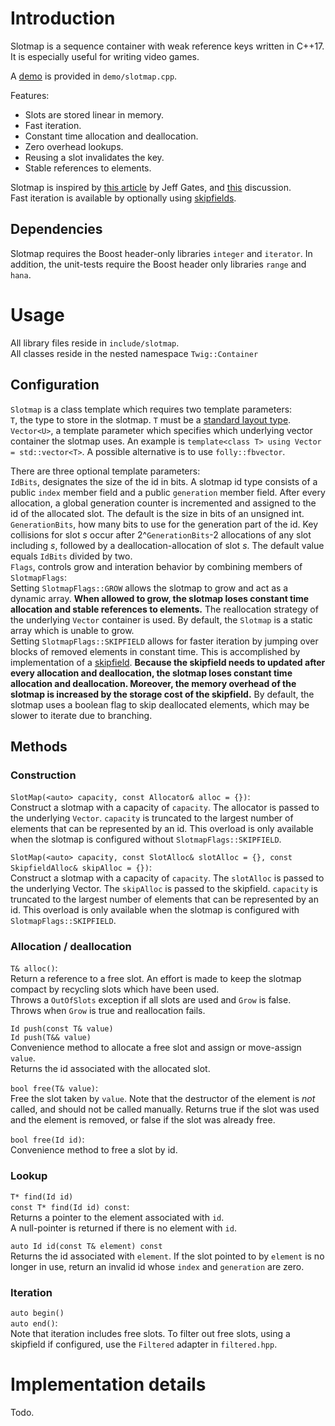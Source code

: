 # Introduction

Slotmap is a sequence container with weak reference keys written in C++17. It is especially useful for writing video games.

A [demo](demo/slotmap.cpp) is provided in `demo/slotmap.cpp`.

Features:
+ Slots are stored linear in memory.
+ Fast iteration.
+ Constant time allocation and deallocation.
+ Zero overhead lookups.
+ Reusing a slot invalidates the key.
+ Stable references to elements.

Slotmap is inspired by [this article](http://greysphere.tumblr.com/post/31601463396/data-arrays) by Jeff Gates, and [this](https://gamedev.stackexchange.com/questions/33888/what-is-the-most-efficient-container-to-store-dynamic-game-objects-in) discussion.  
Fast iteration is available by optionally using [skipfields](https://link.springer.com/epdf/10.1007/s40869-017-0038-3?author_access_token=cyehqAFuAEnx5rF1-5V3sve4RwlQNchNByi7wbcMAY5wgvdWX7FmurWl4trUGoDtyDH43_RnVt3Y6cI8090dRW3kI3LvrU9wCVzxVe_1gAg2Oc0OlIjjsBpTjDEAEr9gpnZenJKZ8SpkipppuHk4PA==).  

## Dependencies
Slotmap requires the Boost header-only libraries `integer` and `iterator`. In addition, the unit-tests require the Boost header only libraries `range` and `hana`. 

# Usage
All library files reside in `include/slotmap`.  
All classes reside in the nested namespace `Twig::Container` 
## Configuration
`Slotmap` is a class template which requires two template parameters:  
`T`, the type to store in the slotmap. `T` must be a [standard layout type](http://en.cppreference.com/w/cpp/concept/StandardLayoutType).   
`Vector<U>`, a template parameter which specifies which underlying vector container the slotmap uses. An example is `template<class T> using Vector = std::vector<T>`. A possible alternative is to use `folly::fbvector`.  

There are three optional template parameters:  
`IdBits`, designates the size of the id in bits. A slotmap id type consists of a public `index` member field and a public `generation` member field. After every allocation, a global generation counter is incremented and assigned to the id of the allocated slot. The default is the size in bits of an unsigned int.   
`GenerationBits`, how many bits to use for the generation part of the id. Key collisions for slot *s* occur after 2^`GenerationBits`-2 allocations of any slot including *s*, followed by a deallocation-allocation of slot *s*. The default value equals `IdBits` divided by two.  
`Flags`, controls grow and interation behavior by combining members of `SlotmapFlags`:   
 Setting `SlotmapFlags::GROW` allows the slotmap to grow and act as a dynamic array. __When allowed to grow, the slotmap loses constant time allocation and stable references to elements.__ The reallocation strategy of the underlying `Vector` container is used. By default, the `Slotmap` is a static array which is unable to grow.  
 Setting `SlotmapFlags::SKIPFIELD` allows for faster iteration by jumping over blocks of removed elements in constant time. This is accomplished by implementation of a [skipfield](https://link.springer.com/epdf/10.1007/s40869-017-0038-3?author_access_token=cyehqAFuAEnx5rF1-5V3sve4RwlQNchNByi7wbcMAY5wgvdWX7FmurWl4trUGoDtyDH43_RnVt3Y6cI8090dRW3kI3LvrU9wCVzxVe_1gAg2Oc0OlIjjsBpTjDEAEr9gpnZenJKZ8SpkipppuHk4PA==). __Because the skipfield needs to updated after every allocation and deallocation, the slotmap loses constant time allocation and deallocation. Moreover, the memory overhead of the slotmap is increased by the storage cost of the skipfield.__ By default, the slotmap uses a boolean flag to skip deallocated elements, which may be slower to iterate due to branching.   

## Methods
### Construction
`SlotMap(<auto> capacity, const Allocator& alloc = {})`:  
Construct a slotmap with a capacity of `capacity`. The allocator is passed to the underlying `Vector`. `capacity` is truncated to the largest number of elements that can be represented by an id. This overload is only available when the slotmap is configured without `SlotmapFlags::SKIPFIELD`.

`SlotMap(<auto> capacity, const SlotAlloc& slotAlloc = {}, const SkipfieldAlloc& skipAlloc = {})`:  
Construct a slotmap with a capacity of `capacity`. The `slotAlloc` is passed to the underlying Vector. The `skipAlloc` is passed to the skipfield.  `capacity` is truncated to the largest number of elements that can be represented by an id. This overload is only available when the slotmap is configured with `SlotmapFlags::SKIPFIELD`.



### Allocation / deallocation
`T& alloc()`:  
Return a reference to a free slot. An effort is made to keep the slotmap compact by recycling slots which have been used.     
Throws a `OutOfSlots` exception if all slots are used and `Grow` is false.  
Throws when `Grow` is true and reallocation fails. 

`Id push(const T& value)`  
`Id push(T&& value)`   
Convenience method to allocate a free slot and assign or move-assign `value`.  
Returns the id associated with the allocated slot.

`bool free(T& value)`:  
Free the slot taken by `value`. Note that the destructor of the element is *not* called, and should not be called manually. Returns true if the slot was used and the element is removed, or false if the slot was already free.

`bool free(Id id)`:  
Convenience method to free a slot by id.

### Lookup
`T* find(Id id)`  
`const T* find(Id id) const`:  
Returns a pointer to the element associated with `id`.  
A null-pointer is returned if there is no element with `id`.

`auto Id id(const T& element) const`  
Returns the id associated with `element`.
If the slot pointed to by `element` is no longer in use, return an invalid id whose `index` and `generation` are zero.

### Iteration
`auto begin()`  
`auto end()`:  
Note that iteration includes free slots. To filter out free slots, using a skipfield if configured, use the `Filtered` adapter in `filtered.hpp`.

# Implementation details
Todo.


